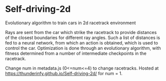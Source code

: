 # Self-driving-2d
Evolutionary algorithm to train cars in 2d racetrack environment

Rays are sent from the car which strike the racetrack to provide distances of the closest boundaries for different ray angles. Such a list of distances is fed to a neural network, from which an action is obtained, which is used to control the car. Optimization is done through an evolutionary algorithm, with fitness determined from a number of intermediate checkpoints in the racetrack.

Change num in metadata.js (0<=num<=4) to change racetracks. Hosted at https://thunderinfy.github.io/Self-driving-2d/ for num = 1.
